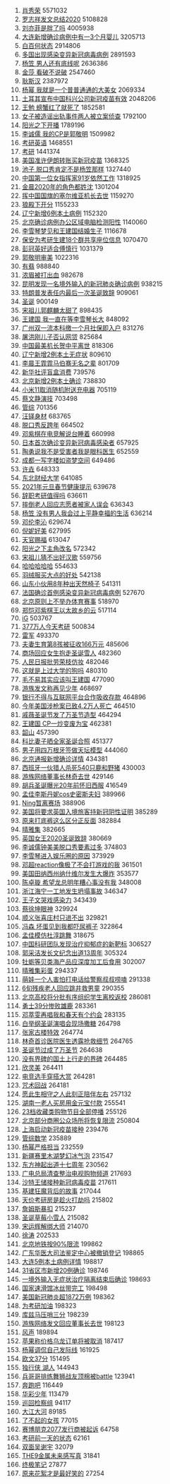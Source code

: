 1. [肖秀荣](https://s.weibo.com/weibo?q=%E8%82%96%E7%A7%80%E8%8D%A3&Refer=top) 5571032
1. [罗志祥发文总结2020](https://s.weibo.com/weibo?q=%23%E7%BD%97%E5%BF%97%E7%A5%A5%E5%8F%91%E6%96%87%E6%80%BB%E7%BB%932020%23&Refer=top) 5108828
1. [刘亦菲是胖了吗](https://s.weibo.com/weibo?q=%23%E5%88%98%E4%BA%A6%E8%8F%B2%E6%98%AF%E8%83%96%E4%BA%86%E5%90%97%23&Refer=top) 4005938
1. [大连新增确诊病例中有一3个月婴儿](https://s.weibo.com/weibo?q=%23%E5%A4%A7%E8%BF%9E%E6%96%B0%E5%A2%9E%E7%A1%AE%E8%AF%8A%E7%97%85%E4%BE%8B%E4%B8%AD%E6%9C%89%E4%B8%803%E4%B8%AA%E6%9C%88%E5%A9%B4%E5%84%BF%23&Refer=top) 3205713
1. [白百何状态](https://s.weibo.com/weibo?q=%23%E7%99%BD%E7%99%BE%E4%BD%95%E7%8A%B6%E6%80%81%23&Refer=top) 2914806
1. [多国出现感染变异新冠病毒病例](https://s.weibo.com/weibo?q=%23%E5%A4%9A%E5%9B%BD%E5%87%BA%E7%8E%B0%E6%84%9F%E6%9F%93%E5%8F%98%E5%BC%82%E6%96%B0%E5%86%A0%E7%97%85%E6%AF%92%E7%97%85%E4%BE%8B%23&Refer=top) 2891593
1. [杨笠 男人还有底线呢](https://s.weibo.com/weibo?q=%E6%9D%A8%E7%AC%A0%20%E7%94%B7%E4%BA%BA%E8%BF%98%E6%9C%89%E5%BA%95%E7%BA%BF%E5%91%A2&Refer=top) 2636386
1. [金莎 看破不说破](https://s.weibo.com/weibo?q=%E9%87%91%E8%8E%8E%20%E7%9C%8B%E7%A0%B4%E4%B8%8D%E8%AF%B4%E7%A0%B4&Refer=top) 2547460
1. [耿斯汉](https://s.weibo.com/weibo?q=%E8%80%BF%E6%96%AF%E6%B1%89&Refer=top) 2387972
1. [杨幂 我就是一个普普通通的大美女](https://s.weibo.com/weibo?q=%E6%9D%A8%E5%B9%82%20%E6%88%91%E5%B0%B1%E6%98%AF%E4%B8%80%E4%B8%AA%E6%99%AE%E6%99%AE%E9%80%9A%E9%80%9A%E7%9A%84%E5%A4%A7%E7%BE%8E%E5%A5%B3&Refer=top) 2069334
1. [土耳其宣布中国科兴公司新冠疫苗有效](https://s.weibo.com/weibo?q=%23%E5%9C%9F%E8%80%B3%E5%85%B6%E5%AE%A3%E5%B8%83%E4%B8%AD%E5%9B%BD%E7%A7%91%E5%85%B4%E5%85%AC%E5%8F%B8%E6%96%B0%E5%86%A0%E7%96%AB%E8%8B%97%E6%9C%89%E6%95%88%23&Refer=top) 2048206
1. [王勉 螃蟹红了就死了](https://s.weibo.com/weibo?q=%E7%8E%8B%E5%8B%89%20%E8%9E%83%E8%9F%B9%E7%BA%A2%E4%BA%86%E5%B0%B1%E6%AD%BB%E4%BA%86&Refer=top) 1852581
1. [女子被造谣出轨事件两人被立案侦查](https://s.weibo.com/weibo?q=%23%E5%A5%B3%E5%AD%90%E8%A2%AB%E9%80%A0%E8%B0%A3%E5%87%BA%E8%BD%A8%E4%BA%8B%E4%BB%B6%E4%B8%A4%E4%BA%BA%E8%A2%AB%E7%AB%8B%E6%A1%88%E4%BE%A6%E6%9F%A5%23&Refer=top) 1792100
1. [阳光之下开播](https://s.weibo.com/weibo?q=%E9%98%B3%E5%85%89%E4%B9%8B%E4%B8%8B%E5%BC%80%E6%92%AD&Refer=top) 1789196
1. [李诚儒 我的CP是郭敬明](https://s.weibo.com/weibo?q=%E6%9D%8E%E8%AF%9A%E5%84%92%20%E6%88%91%E7%9A%84CP%E6%98%AF%E9%83%AD%E6%95%AC%E6%98%8E&Refer=top) 1509982
1. [考研英语](https://s.weibo.com/weibo?q=%E8%80%83%E7%A0%94%E8%8B%B1%E8%AF%AD&Refer=top) 1468551
1. [考研](https://s.weibo.com/weibo?q=%E8%80%83%E7%A0%94&Refer=top) 1441374
1. [美国准许伊朗转账买新冠疫苗](https://s.weibo.com/weibo?q=%23%E7%BE%8E%E5%9B%BD%E5%87%86%E8%AE%B8%E4%BC%8A%E6%9C%97%E8%BD%AC%E8%B4%A6%E4%B9%B0%E6%96%B0%E5%86%A0%E7%96%AB%E8%8B%97%23&Refer=top) 1368325
1. [池子 脱口秀肯定不是杨笠那样](https://s.weibo.com/weibo?q=%E6%B1%A0%E5%AD%90%20%E8%84%B1%E5%8F%A3%E7%A7%80%E8%82%AF%E5%AE%9A%E4%B8%8D%E6%98%AF%E6%9D%A8%E7%AC%A0%E9%82%A3%E6%A0%B7&Refer=top) 1327440
1. [中国第一位女指挥家91岁依然工作](https://s.weibo.com/weibo?q=%23%E4%B8%AD%E5%9B%BD%E7%AC%AC%E4%B8%80%E4%BD%8D%E5%A5%B3%E6%8C%87%E6%8C%A5%E5%AE%B691%E5%B2%81%E4%BE%9D%E7%84%B6%E5%B7%A5%E4%BD%9C%23&Refer=top) 1318925
1. [金晨2020年的角色都姓沈](https://s.weibo.com/weibo?q=%23%E9%87%91%E6%99%A82020%E5%B9%B4%E7%9A%84%E8%A7%92%E8%89%B2%E9%83%BD%E5%A7%93%E6%B2%88%23&Refer=top) 1301204
1. [挥中国国旗的塞尔维亚机长去世](https://s.weibo.com/weibo?q=%E6%8C%A5%E4%B8%AD%E5%9B%BD%E5%9B%BD%E6%97%97%E7%9A%84%E5%A1%9E%E5%B0%94%E7%BB%B4%E4%BA%9A%E6%9C%BA%E9%95%BF%E5%8E%BB%E4%B8%96&Refer=top) 1159270
1. [狼殿下开分](https://s.weibo.com/weibo?q=%23%E7%8B%BC%E6%AE%BF%E4%B8%8B%E5%BC%80%E5%88%86%23&Refer=top) 1155233
1. [辽宁新增6例本土病例](https://s.weibo.com/weibo?q=%E8%BE%BD%E5%AE%81%E6%96%B0%E5%A2%9E6%E4%BE%8B%E6%9C%AC%E5%9C%9F%E7%97%85%E4%BE%8B&Refer=top) 1152320
1. [北京确诊病例办公区域电脑检测阳性](https://s.weibo.com/weibo?q=%23%E5%8C%97%E4%BA%AC%E7%A1%AE%E8%AF%8A%E7%97%85%E4%BE%8B%E5%8A%9E%E5%85%AC%E5%8C%BA%E5%9F%9F%E7%94%B5%E8%84%91%E6%A3%80%E6%B5%8B%E9%98%B3%E6%80%A7%23&Refer=top) 1140060
1. [李雪琴梦见和王建国结婚生子](https://s.weibo.com/weibo?q=%23%E6%9D%8E%E9%9B%AA%E7%90%B4%E6%A2%A6%E8%A7%81%E5%92%8C%E7%8E%8B%E5%BB%BA%E5%9B%BD%E7%BB%93%E5%A9%9A%E7%94%9F%E5%AD%90%23&Refer=top) 1116678
1. [保安为考研生建18个群共享座位信息](https://s.weibo.com/weibo?q=%23%E4%BF%9D%E5%AE%89%E4%B8%BA%E8%80%83%E7%A0%94%E7%94%9F%E5%BB%BA18%E4%B8%AA%E7%BE%A4%E5%85%B1%E4%BA%AB%E5%BA%A7%E4%BD%8D%E4%BF%A1%E6%81%AF%23&Refer=top) 1070470
1. [彭冠英好适合傅慎行](https://s.weibo.com/weibo?q=%E5%BD%AD%E5%86%A0%E8%8B%B1%E5%A5%BD%E9%80%82%E5%90%88%E5%82%85%E6%85%8E%E8%A1%8C&Refer=top) 1031379
1. [郭敬明审美](https://s.weibo.com/weibo?q=%23%E9%83%AD%E6%95%AC%E6%98%8E%E5%AE%A1%E7%BE%8E%23&Refer=top) 1022316
1. [有翡](https://s.weibo.com/weibo?q=%E6%9C%89%E7%BF%A1&Refer=top) 988840
1. [浓眉被打出血](https://s.weibo.com/weibo?q=%E6%B5%93%E7%9C%89%E8%A2%AB%E6%89%93%E5%87%BA%E8%A1%80&Refer=top) 982678
1. [昆明发现一名境外输入的新冠肺炎确诊病例](https://s.weibo.com/weibo?q=%23%E6%98%86%E6%98%8E%E5%8F%91%E7%8E%B0%E4%B8%80%E5%90%8D%E5%A2%83%E5%A4%96%E8%BE%93%E5%85%A5%E7%9A%84%E6%96%B0%E5%86%A0%E8%82%BA%E7%82%8E%E7%A1%AE%E8%AF%8A%E7%97%85%E4%BE%8B%23&Refer=top) 938215
1. [特朗普发表任内最后一次圣诞致辞](https://s.weibo.com/weibo?q=%23%E7%89%B9%E6%9C%97%E6%99%AE%E5%8F%91%E8%A1%A8%E4%BB%BB%E5%86%85%E6%9C%80%E5%90%8E%E4%B8%80%E6%AC%A1%E5%9C%A3%E8%AF%9E%E8%87%B4%E8%BE%9E%23&Refer=top) 909061
1. [圣诞](https://s.weibo.com/weibo?q=%E5%9C%A3%E8%AF%9E&Refer=top) 900149
1. [宋祖儿郭麒麟太甜了](https://s.weibo.com/weibo?q=%E5%AE%8B%E7%A5%96%E5%84%BF%E9%83%AD%E9%BA%92%E9%BA%9F%E5%A4%AA%E7%94%9C%E4%BA%86&Refer=top) 898435
1. [王建国 我一直在等李雪琴长大](https://s.weibo.com/weibo?q=%E7%8E%8B%E5%BB%BA%E5%9B%BD%20%E6%88%91%E4%B8%80%E7%9B%B4%E5%9C%A8%E7%AD%89%E6%9D%8E%E9%9B%AA%E7%90%B4%E9%95%BF%E5%A4%A7&Refer=top) 848092
1. [广州双一流本科缴一个月社保即入户](https://s.weibo.com/weibo?q=%E5%B9%BF%E5%B7%9E%E5%8F%8C%E4%B8%80%E6%B5%81%E6%9C%AC%E7%A7%91%E7%BC%B4%E4%B8%80%E4%B8%AA%E6%9C%88%E7%A4%BE%E4%BF%9D%E5%8D%B3%E5%85%A5%E6%88%B7&Refer=top) 831276
1. [屠洪刚儿子否认网贷](https://s.weibo.com/weibo?q=%E5%B1%A0%E6%B4%AA%E5%88%9A%E5%84%BF%E5%AD%90%E5%90%A6%E8%AE%A4%E7%BD%91%E8%B4%B7&Refer=top) 825684
1. [中国最美机长贺中平离世](https://s.weibo.com/weibo?q=%23%E4%B8%AD%E5%9B%BD%E6%9C%80%E7%BE%8E%E6%9C%BA%E9%95%BF%E8%B4%BA%E4%B8%AD%E5%B9%B3%E7%A6%BB%E4%B8%96%23&Refer=top) 818306
1. [辽宁新增2例本土无症状](https://s.weibo.com/weibo?q=%E8%BE%BD%E5%AE%81%E6%96%B0%E5%A2%9E2%E4%BE%8B%E6%9C%AC%E5%9C%9F%E6%97%A0%E7%97%87%E7%8A%B6&Refer=top) 809610
1. [李晨王霏霏马伯骞无名之辈](https://s.weibo.com/weibo?q=%E6%9D%8E%E6%99%A8%E7%8E%8B%E9%9C%8F%E9%9C%8F%E9%A9%AC%E4%BC%AF%E9%AA%9E%E6%97%A0%E5%90%8D%E4%B9%8B%E8%BE%88&Refer=top) 801709
1. [新华社评盲盒消费](https://s.weibo.com/weibo?q=%23%E6%96%B0%E5%8D%8E%E7%A4%BE%E8%AF%84%E7%9B%B2%E7%9B%92%E6%B6%88%E8%B4%B9%23&Refer=top) 739576
1. [北京新增2例本土确诊](https://s.weibo.com/weibo?q=%23%E5%8C%97%E4%BA%AC%E6%96%B0%E5%A2%9E2%E4%BE%8B%E6%9C%AC%E5%9C%9F%E7%A1%AE%E8%AF%8A%23&Refer=top) 738830
1. [小米11取消随机附送充电器](https://s.weibo.com/weibo?q=%E5%B0%8F%E7%B1%B311%E5%8F%96%E6%B6%88%E9%9A%8F%E6%9C%BA%E9%99%84%E9%80%81%E5%85%85%E7%94%B5%E5%99%A8&Refer=top) 705119
1. [蔡文静演技](https://s.weibo.com/weibo?q=%23%E8%94%A1%E6%96%87%E9%9D%99%E6%BC%94%E6%8A%80%23&Refer=top) 703498
1. [管综](https://s.weibo.com/weibo?q=%E7%AE%A1%E7%BB%BC&Refer=top) 701356
1. [汪铎身材](https://s.weibo.com/weibo?q=%E6%B1%AA%E9%93%8E%E8%BA%AB%E6%9D%90&Refer=top) 683765
1. [脱口秀反跨年](https://s.weibo.com/weibo?q=%E8%84%B1%E5%8F%A3%E7%A7%80%E5%8F%8D%E8%B7%A8%E5%B9%B4&Refer=top) 664502
1. [邓紫棋在电竞解说台睡着](https://s.weibo.com/weibo?q=%23%E9%82%93%E7%B4%AB%E6%A3%8B%E5%9C%A8%E7%94%B5%E7%AB%9E%E8%A7%A3%E8%AF%B4%E5%8F%B0%E7%9D%A1%E7%9D%80%23&Refer=top) 660998
1. [日本首次确诊变异新冠病毒感染者](https://s.weibo.com/weibo?q=%23%E6%97%A5%E6%9C%AC%E9%A6%96%E6%AC%A1%E7%A1%AE%E8%AF%8A%E5%8F%98%E5%BC%82%E6%96%B0%E5%86%A0%E7%97%85%E6%AF%92%E6%84%9F%E6%9F%93%E8%80%85%23&Refer=top) 657925
1. [陶勇说我不是受害者我是眼科医生](https://s.weibo.com/weibo?q=%23%E9%99%B6%E5%8B%87%E8%AF%B4%E6%88%91%E4%B8%8D%E6%98%AF%E5%8F%97%E5%AE%B3%E8%80%85%E6%88%91%E6%98%AF%E7%9C%BC%E7%A7%91%E5%8C%BB%E7%94%9F%23&Refer=top) 652559
1. [成都一写字楼如盗梦空间](https://s.weibo.com/weibo?q=%23%E6%88%90%E9%83%BD%E4%B8%80%E5%86%99%E5%AD%97%E6%A5%BC%E5%A6%82%E7%9B%97%E6%A2%A6%E7%A9%BA%E9%97%B4%23&Refer=top) 649486
1. [许垚](https://s.weibo.com/weibo?q=%E8%AE%B8%E5%9E%9A&Refer=top) 648333
1. [东北财经大学](https://s.weibo.com/weibo?q=%E4%B8%9C%E5%8C%97%E8%B4%A2%E7%BB%8F%E5%A4%A7%E5%AD%A6&Refer=top) 641085
1. [2021年元旦春节健康提示](https://s.weibo.com/weibo?q=%232021%E5%B9%B4%E5%85%83%E6%97%A6%E6%98%A5%E8%8A%82%E5%81%A5%E5%BA%B7%E6%8F%90%E7%A4%BA%23&Refer=top) 639678
1. [辞职考研值得吗](https://s.weibo.com/weibo?q=%23%E8%BE%9E%E8%81%8C%E8%80%83%E7%A0%94%E5%80%BC%E5%BE%97%E5%90%97%23&Refer=top) 636611
1. [摔倒老人回应志愿者被家人误会](https://s.weibo.com/weibo?q=%23%E6%91%94%E5%80%92%E8%80%81%E4%BA%BA%E5%9B%9E%E5%BA%94%E5%BF%97%E6%84%BF%E8%80%85%E8%A2%AB%E5%AE%B6%E4%BA%BA%E8%AF%AF%E4%BC%9A%23&Refer=top) 636343
1. [杨笠 没有男人我会过上平静幸福的生活](https://s.weibo.com/weibo?q=%E6%9D%A8%E7%AC%A0%20%E6%B2%A1%E6%9C%89%E7%94%B7%E4%BA%BA%E6%88%91%E4%BC%9A%E8%BF%87%E4%B8%8A%E5%B9%B3%E9%9D%99%E5%B9%B8%E7%A6%8F%E7%9A%84%E7%94%9F%E6%B4%BB&Refer=top) 636214
1. [邓伦李沁](https://s.weibo.com/weibo?q=%23%E9%82%93%E4%BC%A6%E6%9D%8E%E6%B2%81%23&Refer=top) 629674
1. [倪妮好美](https://s.weibo.com/weibo?q=%23%E5%80%AA%E5%A6%AE%E5%A5%BD%E7%BE%8E%23&Refer=top) 627995
1. [天官赐福](https://s.weibo.com/weibo?q=%E5%A4%A9%E5%AE%98%E8%B5%90%E7%A6%8F&Refer=top) 613047
1. [阳光之下主角改名](https://s.weibo.com/weibo?q=%E9%98%B3%E5%85%89%E4%B9%8B%E4%B8%8B%E4%B8%BB%E8%A7%92%E6%94%B9%E5%90%8D&Refer=top) 572342
1. [宋祖儿猜不出好汉歌](https://s.weibo.com/weibo?q=%23%E5%AE%8B%E7%A5%96%E5%84%BF%E7%8C%9C%E4%B8%8D%E5%87%BA%E5%A5%BD%E6%B1%89%E6%AD%8C%23&Refer=top) 559756
1. [哈哈哈哈哈](https://s.weibo.com/weibo?q=%E5%93%88%E5%93%88%E5%93%88%E5%93%88%E5%93%88&Refer=top) 554633
1. [羽绒服买大点的好处](https://s.weibo.com/weibo?q=%23%E7%BE%BD%E7%BB%92%E6%9C%8D%E4%B9%B0%E5%A4%A7%E7%82%B9%E7%9A%84%E5%A5%BD%E5%A4%84%23&Refer=top) 542138
1. [山东小伙用8年种出天然椅子](https://s.weibo.com/weibo?q=%E5%B1%B1%E4%B8%9C%E5%B0%8F%E4%BC%99%E7%94%A88%E5%B9%B4%E7%A7%8D%E5%87%BA%E5%A4%A9%E7%84%B6%E6%A4%85%E5%AD%90&Refer=top) 541311
1. [法国确诊首例感染变异新冠病毒病例](https://s.weibo.com/weibo?q=%23%E6%B3%95%E5%9B%BD%E7%A1%AE%E8%AF%8A%E9%A6%96%E4%BE%8B%E6%84%9F%E6%9F%93%E5%8F%98%E5%BC%82%E6%96%B0%E5%86%A0%E7%97%85%E6%AF%92%E7%97%85%E4%BE%8B%23&Refer=top) 527670
1. [北京原则上不举办体育赛事](https://s.weibo.com/weibo?q=%E5%8C%97%E4%BA%AC%E5%8E%9F%E5%88%99%E4%B8%8A%E4%B8%8D%E4%B8%BE%E5%8A%9E%E4%BD%93%E8%82%B2%E8%B5%9B%E4%BA%8B&Refer=top) 518970
1. [郑恺邓紫棋王以太故乡的云](https://s.weibo.com/weibo?q=%E9%83%91%E6%81%BA%E9%82%93%E7%B4%AB%E6%A3%8B%E7%8E%8B%E4%BB%A5%E5%A4%AA%E6%95%85%E4%B9%A1%E7%9A%84%E4%BA%91&Refer=top) 517114
1. [iG](https://s.weibo.com/weibo?q=iG&Refer=top) 503767
1. [377万人今天考研](https://s.weibo.com/weibo?q=%23377%E4%B8%87%E4%BA%BA%E4%BB%8A%E5%A4%A9%E8%80%83%E7%A0%94%23&Refer=top) 500834
1. [雷军](https://s.weibo.com/weibo?q=%E9%9B%B7%E5%86%9B&Refer=top) 493370
1. [夫妻生育第8孩被征收166万元](https://s.weibo.com/weibo?q=%23%E5%A4%AB%E5%A6%BB%E7%94%9F%E8%82%B2%E7%AC%AC8%E5%AD%A9%E8%A2%AB%E5%BE%81%E6%94%B6166%E4%B8%87%E5%85%83%23&Refer=top) 485606
1. [商场回应女生抱走圣诞雪人](https://s.weibo.com/weibo?q=%23%E5%95%86%E5%9C%BA%E5%9B%9E%E5%BA%94%E5%A5%B3%E7%94%9F%E6%8A%B1%E8%B5%B0%E5%9C%A3%E8%AF%9E%E9%9B%AA%E4%BA%BA%23&Refer=top) 482360
1. [人民日报批劳荣枝仿妆](https://s.weibo.com/weibo?q=%23%E4%BA%BA%E6%B0%91%E6%97%A5%E6%8A%A5%E6%89%B9%E5%8A%B3%E8%8D%A3%E6%9E%9D%E4%BB%BF%E5%A6%86%23&Refer=top) 482046
1. [这就是上过大学的狗吗](https://s.weibo.com/weibo?q=%23%E8%BF%99%E5%B0%B1%E6%98%AF%E4%B8%8A%E8%BF%87%E5%A4%A7%E5%AD%A6%E7%9A%84%E7%8B%97%E5%90%97%23&Refer=top) 480310
1. [毛不易其实应该叫王建国](https://s.weibo.com/weibo?q=%23%E6%AF%9B%E4%B8%8D%E6%98%93%E5%85%B6%E5%AE%9E%E5%BA%94%E8%AF%A5%E5%8F%AB%E7%8E%8B%E5%BB%BA%E5%9B%BD%23&Refer=top) 477090
1. [游族发文称再见少年](https://s.weibo.com/weibo?q=%23%E6%B8%B8%E6%97%8F%E5%8F%91%E6%96%87%E7%A7%B0%E5%86%8D%E8%A7%81%E5%B0%91%E5%B9%B4%23&Refer=top) 468697
1. [银行不得与互联网平台合作吸收存款](https://s.weibo.com/weibo?q=%E9%93%B6%E8%A1%8C%E4%B8%8D%E5%BE%97%E4%B8%8E%E4%BA%92%E8%81%94%E7%BD%91%E5%B9%B3%E5%8F%B0%E5%90%88%E4%BD%9C%E5%90%B8%E6%94%B6%E5%AD%98%E6%AC%BE&Refer=top) 464896
1. [今年美国涉枪案已致4.2万人死亡](https://s.weibo.com/weibo?q=%23%E4%BB%8A%E5%B9%B4%E7%BE%8E%E5%9B%BD%E6%B6%89%E6%9E%AA%E6%A1%88%E5%B7%B2%E8%87%B44.2%E4%B8%87%E4%BA%BA%E6%AD%BB%E4%BA%A1%23&Refer=top) 464510
1. [戚薇圣诞节发了万圣节造型](https://s.weibo.com/weibo?q=%23%E6%88%9A%E8%96%87%E5%9C%A3%E8%AF%9E%E8%8A%82%E5%8F%91%E4%BA%86%E4%B8%87%E5%9C%A3%E8%8A%82%E9%80%A0%E5%9E%8B%23&Refer=top) 464294
1. [王建国 CP一炒变废为宝](https://s.weibo.com/weibo?q=%E7%8E%8B%E5%BB%BA%E5%9B%BD%20CP%E4%B8%80%E7%82%92%E5%8F%98%E5%BA%9F%E4%B8%BA%E5%AE%9D&Refer=top) 462381
1. [韶山](https://s.weibo.com/weibo?q=%E9%9F%B6%E5%B1%B1&Refer=top) 457390
1. [科比妻子晒全家圣诞合照](https://s.weibo.com/weibo?q=%23%E7%A7%91%E6%AF%94%E5%A6%BB%E5%AD%90%E6%99%92%E5%85%A8%E5%AE%B6%E5%9C%A3%E8%AF%9E%E5%90%88%E7%85%A7%23&Refer=top) 451377
1. [男子用四万根牙签做天坛模型](https://s.weibo.com/weibo?q=%23%E7%94%B7%E5%AD%90%E7%94%A8%E5%9B%9B%E4%B8%87%E6%A0%B9%E7%89%99%E7%AD%BE%E5%81%9A%E5%A4%A9%E5%9D%9B%E6%A8%A1%E5%9E%8B%23&Refer=top) 444060
1. [北京通报新增确诊详情](https://s.weibo.com/weibo?q=%23%E5%8C%97%E4%BA%AC%E9%80%9A%E6%8A%A5%E6%96%B0%E5%A2%9E%E7%A1%AE%E8%AF%8A%E8%AF%A6%E6%83%85%23&Refer=top) 434381
1. [西班牙一伙猎人杀死540只鹿和野猪](https://s.weibo.com/weibo?q=%E8%A5%BF%E7%8F%AD%E7%89%99%E4%B8%80%E4%BC%99%E7%8C%8E%E4%BA%BA%E6%9D%80%E6%AD%BB540%E5%8F%AA%E9%B9%BF%E5%92%8C%E9%87%8E%E7%8C%AA&Refer=top) 430003
1. [游族网络董事长林奇去世](https://s.weibo.com/weibo?q=%23%E6%B8%B8%E6%97%8F%E7%BD%91%E7%BB%9C%E8%91%A3%E4%BA%8B%E9%95%BF%E6%9E%97%E5%A5%87%E5%8E%BB%E4%B8%96%23&Refer=top) 429146
1. [胡兵圣诞曝光20年前怀旧西服](https://s.weibo.com/weibo?q=%23%E8%83%A1%E5%85%B5%E5%9C%A3%E8%AF%9E%E6%9B%9D%E5%85%8920%E5%B9%B4%E5%89%8D%E6%80%80%E6%97%A7%E8%A5%BF%E6%9C%8D%23&Refer=top) 416549
1. [孟佳李斯丹妮cos史密斯夫妇](https://s.weibo.com/weibo?q=%23%E5%AD%9F%E4%BD%B3%E6%9D%8E%E6%96%AF%E4%B8%B9%E5%A6%AEcos%E5%8F%B2%E5%AF%86%E6%96%AF%E5%A4%AB%E5%A6%87%23&Refer=top) 389966
1. [Ning暂离赛场](https://s.weibo.com/weibo?q=%23Ning%E6%9A%82%E7%A6%BB%E8%B5%9B%E5%9C%BA%23&Refer=top) 388906
1. [美国将要求英国入境旅客持新冠阴性证明](https://s.weibo.com/weibo?q=%E7%BE%8E%E5%9B%BD%E5%B0%86%E8%A6%81%E6%B1%82%E8%8B%B1%E5%9B%BD%E5%85%A5%E5%A2%83%E6%97%85%E5%AE%A2%E6%8C%81%E6%96%B0%E5%86%A0%E9%98%B4%E6%80%A7%E8%AF%81%E6%98%8E&Refer=top) 385289
1. [原来打底裤这么区分正反面](https://s.weibo.com/weibo?q=%23%E5%8E%9F%E6%9D%A5%E6%89%93%E5%BA%95%E8%A3%A4%E8%BF%99%E4%B9%88%E5%8C%BA%E5%88%86%E6%AD%A3%E5%8F%8D%E9%9D%A2%23&Refer=top) 382884
1. [晴雅集](https://s.weibo.com/weibo?q=%E6%99%B4%E9%9B%85%E9%9B%86&Refer=top) 382665
1. [英国女王2020圣诞致辞](https://s.weibo.com/weibo?q=%E8%8B%B1%E5%9B%BD%E5%A5%B3%E7%8E%8B2020%E5%9C%A3%E8%AF%9E%E8%87%B4%E8%BE%9E&Refer=top) 380669
1. [李诚儒钟美美脱口秀要素过多](https://s.weibo.com/weibo?q=%E6%9D%8E%E8%AF%9A%E5%84%92%E9%92%9F%E7%BE%8E%E7%BE%8E%E8%84%B1%E5%8F%A3%E7%A7%80%E8%A6%81%E7%B4%A0%E8%BF%87%E5%A4%9A&Refer=top) 374803
1. [李雪琴进入娱乐圈的原因](https://s.weibo.com/weibo?q=%23%E6%9D%8E%E9%9B%AA%E7%90%B4%E8%BF%9B%E5%85%A5%E5%A8%B1%E4%B9%90%E5%9C%88%E7%9A%84%E5%8E%9F%E5%9B%A0%23&Refer=top) 373929
1. [邓超reaction像极了不会打游戏的我](https://s.weibo.com/weibo?q=%23%E9%82%93%E8%B6%85reaction%E5%83%8F%E6%9E%81%E4%BA%86%E4%B8%8D%E4%BC%9A%E6%89%93%E6%B8%B8%E6%88%8F%E7%9A%84%E6%88%91%23&Refer=top) 361501
1. [美国田纳西州纳什维尔发生大爆炸](https://s.weibo.com/weibo?q=%E7%BE%8E%E5%9B%BD%E7%94%B0%E7%BA%B3%E8%A5%BF%E5%B7%9E%E7%BA%B3%E4%BB%80%E7%BB%B4%E5%B0%94%E5%8F%91%E7%94%9F%E5%A4%A7%E7%88%86%E7%82%B8&Refer=top) 353577
1. [陈卓璇 希望龙总明年糟心事没有我](https://s.weibo.com/weibo?q=%E9%99%88%E5%8D%93%E7%92%87%20%E5%B8%8C%E6%9C%9B%E9%BE%99%E6%80%BB%E6%98%8E%E5%B9%B4%E7%B3%9F%E5%BF%83%E4%BA%8B%E6%B2%A1%E6%9C%89%E6%88%91&Refer=top) 348008
1. [浙江海宁一工地发生坍塌事故](https://s.weibo.com/weibo?q=%E6%B5%99%E6%B1%9F%E6%B5%B7%E5%AE%81%E4%B8%80%E5%B7%A5%E5%9C%B0%E5%8F%91%E7%94%9F%E5%9D%8D%E5%A1%8C%E4%BA%8B%E6%95%85&Refer=top) 346347
1. [王子文哭戏感染力](https://s.weibo.com/weibo?q=%23%E7%8E%8B%E5%AD%90%E6%96%87%E5%93%AD%E6%88%8F%E6%84%9F%E6%9F%93%E5%8A%9B%23&Refer=top) 343439
1. [蔡徐坤眼神](https://s.weibo.com/weibo?q=%23%E8%94%A1%E5%BE%90%E5%9D%A4%E7%9C%BC%E7%A5%9E%23&Refer=top) 329924
1. [顺义张喜庄村只进不出](https://s.weibo.com/weibo?q=%23%E9%A1%BA%E4%B9%89%E5%BC%A0%E5%96%9C%E5%BA%84%E6%9D%91%E5%8F%AA%E8%BF%9B%E4%B8%8D%E5%87%BA%23&Refer=top) 329821
1. [冯森 坏蛋见到我都吓尿裤子](https://s.weibo.com/weibo?q=%E5%86%AF%E6%A3%AE%20%E5%9D%8F%E8%9B%8B%E8%A7%81%E5%88%B0%E6%88%91%E9%83%BD%E5%90%93%E5%B0%BF%E8%A3%A4%E5%AD%90&Refer=top) 322864
1. [孟佳模仿杜淳跳舞](https://s.weibo.com/weibo?q=%23%E5%AD%9F%E4%BD%B3%E6%A8%A1%E4%BB%BF%E6%9D%9C%E6%B7%B3%E8%B7%B3%E8%88%9E%23&Refer=top) 318675
1. [中国科研团队发现治疗抑郁症的新靶标](https://s.weibo.com/weibo?q=%23%E4%B8%AD%E5%9B%BD%E7%A7%91%E7%A0%94%E5%9B%A2%E9%98%9F%E5%8F%91%E7%8E%B0%E6%B2%BB%E7%96%97%E6%8A%91%E9%83%81%E7%97%87%E7%9A%84%E6%96%B0%E9%9D%B6%E6%A0%87%23&Refer=top) 306527
1. [郭采洁发长文纪念出道13周年](https://s.weibo.com/weibo?q=%23%E9%83%AD%E9%87%87%E6%B4%81%E5%8F%91%E9%95%BF%E6%96%87%E7%BA%AA%E5%BF%B5%E5%87%BA%E9%81%9313%E5%91%A8%E5%B9%B4%23&Refer=top) 305324
1. [牡蛎等贝类海产品应深度加工后食用](https://s.weibo.com/weibo?q=%23%E7%89%A1%E8%9B%8E%E7%AD%89%E8%B4%9D%E7%B1%BB%E6%B5%B7%E4%BA%A7%E5%93%81%E5%BA%94%E6%B7%B1%E5%BA%A6%E5%8A%A0%E5%B7%A5%E5%90%8E%E9%A3%9F%E7%94%A8%23&Refer=top) 302007
1. [晴雅集彩蛋](https://s.weibo.com/weibo?q=%E6%99%B4%E9%9B%85%E9%9B%86%E5%BD%A9%E8%9B%8B&Refer=top) 294337
1. [萌娃一个人害怕打电话给警察叔叔唠嗑](https://s.weibo.com/weibo?q=%23%E8%90%8C%E5%A8%83%E4%B8%80%E4%B8%AA%E4%BA%BA%E5%AE%B3%E6%80%95%E6%89%93%E7%94%B5%E8%AF%9D%E7%BB%99%E8%AD%A6%E5%AF%9F%E5%8F%94%E5%8F%94%E5%94%A0%E5%97%91%23&Refer=top) 291338
1. [6旬残疾老人回应跳井救男童](https://s.weibo.com/weibo?q=6%E6%97%AC%E6%AE%8B%E7%96%BE%E8%80%81%E4%BA%BA%E5%9B%9E%E5%BA%94%E8%B7%B3%E4%BA%95%E6%95%91%E7%94%B7%E7%AB%A5&Refer=top) 290355
1. [北京高校将分批有序组织学生离校返校](https://s.weibo.com/weibo?q=%23%E5%8C%97%E4%BA%AC%E9%AB%98%E6%A0%A1%E5%B0%86%E5%88%86%E6%89%B9%E6%9C%89%E5%BA%8F%E7%BB%84%E7%BB%87%E5%AD%A6%E7%94%9F%E7%A6%BB%E6%A0%A1%E8%BF%94%E6%A0%A1%23&Refer=top) 286081
1. [勇士39分惨败雄鹿](https://s.weibo.com/weibo?q=%23%E5%8B%87%E5%A3%AB39%E5%88%86%E6%83%A8%E8%B4%A5%E9%9B%84%E9%B9%BF%23&Refer=top) 283361
1. [邓萃雯再唱我和春天有个约会](https://s.weibo.com/weibo?q=%E9%82%93%E8%90%83%E9%9B%AF%E5%86%8D%E5%94%B1%E6%88%91%E5%92%8C%E6%98%A5%E5%A4%A9%E6%9C%89%E4%B8%AA%E7%BA%A6%E4%BC%9A&Refer=top) 283135
1. [白举纲圣诞演唱会现场撒糖](https://s.weibo.com/weibo?q=%23%E7%99%BD%E4%B8%BE%E7%BA%B2%E5%9C%A3%E8%AF%9E%E6%BC%94%E5%94%B1%E4%BC%9A%E7%8E%B0%E5%9C%BA%E6%92%92%E7%B3%96%23&Refer=top) 264798
1. [张家古楼特效](https://s.weibo.com/weibo?q=%E5%BC%A0%E5%AE%B6%E5%8F%A4%E6%A5%BC%E7%89%B9%E6%95%88&Refer=top) 264774
1. [林奇首诊医院医生透露抢救细节](https://s.weibo.com/weibo?q=%E6%9E%97%E5%A5%87%E9%A6%96%E8%AF%8A%E5%8C%BB%E9%99%A2%E5%8C%BB%E7%94%9F%E9%80%8F%E9%9C%B2%E6%8A%A2%E6%95%91%E7%BB%86%E8%8A%82&Refer=top) 264765
1. [圣诞节过成了万圣节](https://s.weibo.com/weibo?q=%23%E5%9C%A3%E8%AF%9E%E8%8A%82%E8%BF%87%E6%88%90%E4%BA%86%E4%B8%87%E5%9C%A3%E8%8A%82%23&Refer=top) 264638
1. [没有界碑的国土上行走的界碑](https://s.weibo.com/weibo?q=%E6%B2%A1%E6%9C%89%E7%95%8C%E7%A2%91%E7%9A%84%E5%9B%BD%E5%9C%9F%E4%B8%8A%E8%A1%8C%E8%B5%B0%E7%9A%84%E7%95%8C%E7%A2%91&Refer=top) 264485
1. [欣灵美](https://s.weibo.com/weibo?q=%E6%AC%A3%E7%81%B5%E7%BE%8E&Refer=top) 264411
1. [电竞选手穿搭大赏](https://s.weibo.com/weibo?q=%23%E7%94%B5%E7%AB%9E%E9%80%89%E6%89%8B%E7%A9%BF%E6%90%AD%E5%A4%A7%E8%B5%8F%23&Refer=top) 264281
1. [咒术回战](https://s.weibo.com/weibo?q=%E5%92%92%E6%9C%AF%E5%9B%9E%E6%88%98&Refer=top) 264181
1. [愿此生相守之人此刻正陪伴左右](https://s.weibo.com/weibo?q=%E6%84%BF%E6%AD%A4%E7%94%9F%E7%9B%B8%E5%AE%88%E4%B9%8B%E4%BA%BA%E6%AD%A4%E5%88%BB%E6%AD%A3%E9%99%AA%E4%BC%B4%E5%B7%A6%E5%8F%B3&Refer=top) 257132
1. [湖南一老人买房用金元宝付款](https://s.weibo.com/weibo?q=%23%E6%B9%96%E5%8D%97%E4%B8%80%E8%80%81%E4%BA%BA%E4%B9%B0%E6%88%BF%E7%94%A8%E9%87%91%E5%85%83%E5%AE%9D%E4%BB%98%E6%AC%BE%23&Refer=top) 255541
1. [23档收藏类购物节目全部停播](https://s.weibo.com/weibo?q=%2323%E6%A1%A3%E6%94%B6%E8%97%8F%E7%B1%BB%E8%B4%AD%E7%89%A9%E8%8A%82%E7%9B%AE%E5%85%A8%E9%83%A8%E5%81%9C%E6%92%AD%23&Refer=top) 255126
1. [北京部分商圈公众场所将恢复限流](https://s.weibo.com/weibo?q=%E5%8C%97%E4%BA%AC%E9%83%A8%E5%88%86%E5%95%86%E5%9C%88%E5%85%AC%E4%BC%97%E5%9C%BA%E6%89%80%E5%B0%86%E6%81%A2%E5%A4%8D%E9%99%90%E6%B5%81&Refer=top) 250804
1. [上海启动新冠疫苗接种](https://s.weibo.com/weibo?q=%E4%B8%8A%E6%B5%B7%E5%90%AF%E5%8A%A8%E6%96%B0%E5%86%A0%E7%96%AB%E8%8B%97%E6%8E%A5%E7%A7%8D&Refer=top) 239476
1. [管综数学](https://s.weibo.com/weibo?q=%E7%AE%A1%E7%BB%BC%E6%95%B0%E5%AD%A6&Refer=top) 235889
1. [杨幂严格担当](https://s.weibo.com/weibo?q=%E6%9D%A8%E5%B9%82%E4%B8%A5%E6%A0%BC%E6%8B%85%E5%BD%93&Refer=top) 232559
1. [新疆赛里木湖梦幻冰气泡](https://s.weibo.com/weibo?q=%23%E6%96%B0%E7%96%86%E8%B5%9B%E9%87%8C%E6%9C%A8%E6%B9%96%E6%A2%A6%E5%B9%BB%E5%86%B0%E6%B0%94%E6%B3%A1%23&Refer=top) 231547
1. [东方神起出道十七周年](https://s.weibo.com/weibo?q=%23%E4%B8%9C%E6%96%B9%E7%A5%9E%E8%B5%B7%E5%87%BA%E9%81%93%E5%8D%81%E4%B8%83%E5%91%A8%E5%B9%B4%23&Refer=top) 230562
1. [广电总局清查整治电视购物频道](https://s.weibo.com/weibo?q=%23%E5%B9%BF%E7%94%B5%E6%80%BB%E5%B1%80%E6%B8%85%E6%9F%A5%E6%95%B4%E6%B2%BB%E7%94%B5%E8%A7%86%E8%B4%AD%E7%89%A9%E9%A2%91%E9%81%93%23&Refer=top) 217693
1. [沙特王储接种新冠病毒疫苗](https://s.weibo.com/weibo?q=%E6%B2%99%E7%89%B9%E7%8E%8B%E5%82%A8%E6%8E%A5%E7%A7%8D%E6%96%B0%E5%86%A0%E7%97%85%E6%AF%92%E7%96%AB%E8%8B%97&Refer=top) 217611
1. [基建狂魔背后的故事](https://s.weibo.com/weibo?q=%23%E5%9F%BA%E5%BB%BA%E7%8B%82%E9%AD%94%E8%83%8C%E5%90%8E%E7%9A%84%E6%95%85%E4%BA%8B%23&Refer=top) 217044
1. [天价考研房是趁火打劫吗](https://s.weibo.com/weibo?q=%23%E5%A4%A9%E4%BB%B7%E8%80%83%E7%A0%94%E6%88%BF%E6%98%AF%E8%B6%81%E7%81%AB%E6%89%93%E5%8A%AB%E5%90%97%23&Refer=top) 215802
1. [詹姆斯暴扣](https://s.weibo.com/weibo?q=%E8%A9%B9%E5%A7%86%E6%96%AF%E6%9A%B4%E6%89%A3&Refer=top) 215237
1. [圣诞草莓小雪人](https://s.weibo.com/weibo?q=%23%E5%9C%A3%E8%AF%9E%E8%8D%89%E8%8E%93%E5%B0%8F%E9%9B%AA%E4%BA%BA%23&Refer=top) 215082
1. [宋运辉解绑大师](https://s.weibo.com/weibo?q=%23%E5%AE%8B%E8%BF%90%E8%BE%89%E8%A7%A3%E7%BB%91%E5%A4%A7%E5%B8%88%23&Refer=top) 214070
1. [徐涛](https://s.weibo.com/weibo?q=%E5%BE%90%E6%B6%9B&Refer=top) 202533
1. [北京地铁按90%限流](https://s.weibo.com/weibo?q=%23%E5%8C%97%E4%BA%AC%E5%9C%B0%E9%93%81%E6%8C%8990%25%E9%99%90%E6%B5%81%23&Refer=top) 199862
1. [广东华医大司法鉴定中心被撤销登记](https://s.weibo.com/weibo?q=%E5%B9%BF%E4%B8%9C%E5%8D%8E%E5%8C%BB%E5%A4%A7%E5%8F%B8%E6%B3%95%E9%89%B4%E5%AE%9A%E4%B8%AD%E5%BF%83%E8%A2%AB%E6%92%A4%E9%94%80%E7%99%BB%E8%AE%B0&Refer=top) 198865
1. [大连5例本土病例详情](https://s.weibo.com/weibo?q=%23%E5%A4%A7%E8%BF%9E5%E4%BE%8B%E6%9C%AC%E5%9C%9F%E7%97%85%E4%BE%8B%E8%AF%A6%E6%83%85%23&Refer=top) 198817
1. [31省区市新增20例确诊](https://s.weibo.com/weibo?q=%2331%E7%9C%81%E5%8C%BA%E5%B8%82%E6%96%B0%E5%A2%9E20%E4%BE%8B%E7%A1%AE%E8%AF%8A%23&Refer=top) 198746
1. [一境外输入无症状治疗隔离结束后确诊](https://s.weibo.com/weibo?q=%23%E4%B8%80%E5%A2%83%E5%A4%96%E8%BE%93%E5%85%A5%E6%97%A0%E7%97%87%E7%8A%B6%E6%B2%BB%E7%96%97%E9%9A%94%E7%A6%BB%E7%BB%93%E6%9D%9F%E5%90%8E%E7%A1%AE%E8%AF%8A%23&Refer=top) 198693
1. [国家速滑馆冰丝带完工](https://s.weibo.com/weibo?q=%23%E5%9B%BD%E5%AE%B6%E9%80%9F%E6%BB%91%E9%A6%86%E5%86%B0%E4%B8%9D%E5%B8%A6%E5%AE%8C%E5%B7%A5%23&Refer=top) 198498
1. [美国新冠肺炎超1872万例](https://s.weibo.com/weibo?q=%23%E7%BE%8E%E5%9B%BD%E6%96%B0%E5%86%A0%E8%82%BA%E7%82%8E%E8%B6%851872%E4%B8%87%E4%BE%8B%23&Refer=top) 198362
1. [为考研加油](https://s.weibo.com/weibo?q=%23%E4%B8%BA%E8%80%83%E7%A0%94%E5%8A%A0%E6%B2%B9%23&Refer=top) 198323
1. [库兹马压哨三分](https://s.weibo.com/weibo?q=%E5%BA%93%E5%85%B9%E9%A9%AC%E5%8E%8B%E5%93%A8%E4%B8%89%E5%88%86&Refer=top) 198239
1. [游族网络发文回应董事长去世](https://s.weibo.com/weibo?q=%23%E6%B8%B8%E6%97%8F%E7%BD%91%E7%BB%9C%E5%8F%91%E6%96%87%E5%9B%9E%E5%BA%94%E8%91%A3%E4%BA%8B%E9%95%BF%E5%8E%BB%E4%B8%96%23&Refer=top) 198123
1. [风声](https://s.weibo.com/weibo?q=%E9%A3%8E%E5%A3%B0&Refer=top) 189894
1. [苹果称价格乌龙订单将被取消](https://s.weibo.com/weibo?q=%23%E8%8B%B9%E6%9E%9C%E7%A7%B0%E4%BB%B7%E6%A0%BC%E4%B9%8C%E9%BE%99%E8%AE%A2%E5%8D%95%E5%B0%86%E8%A2%AB%E5%8F%96%E6%B6%88%23&Refer=top) 187417
1. [杨幂调侃自己发际线](https://s.weibo.com/weibo?q=%E6%9D%A8%E5%B9%82%E8%B0%83%E4%BE%83%E8%87%AA%E5%B7%B1%E5%8F%91%E9%99%85%E7%BA%BF&Refer=top) 161925
1. [欧文37分](https://s.weibo.com/weibo?q=%E6%AC%A7%E6%96%8737%E5%88%86&Refer=top) 151495
1. [独行侠 湖人](https://s.weibo.com/weibo?q=%E7%8B%AC%E8%A1%8C%E4%BE%A0%20%E6%B9%96%E4%BA%BA&Refer=top) 144943
1. [兵哥哥排练舞狮战友顶棉被battle](https://s.weibo.com/weibo?q=%E5%85%B5%E5%93%A5%E5%93%A5%E6%8E%92%E7%BB%83%E8%88%9E%E7%8B%AE%E6%88%98%E5%8F%8B%E9%A1%B6%E6%A3%89%E8%A2%ABbattle&Refer=top) 123941
1. [奔跑吧](https://s.weibo.com/weibo?q=%E5%A5%94%E8%B7%91%E5%90%A7&Refer=top) 116449
1. [华彩少年](https://s.weibo.com/weibo?q=%E5%8D%8E%E5%BD%A9%E5%B0%91%E5%B9%B4&Refer=top) 113479
1. [巡回检察组](https://s.weibo.com/weibo?q=%E5%B7%A1%E5%9B%9E%E6%A3%80%E5%AF%9F%E7%BB%84&Refer=top) 94117
1. [大江大河](https://s.weibo.com/weibo?q=%E5%A4%A7%E6%B1%9F%E5%A4%A7%E6%B2%B3&Refer=top) 89185
1. [了不起的女孩](https://s.weibo.com/weibo?q=%E4%BA%86%E4%B8%8D%E8%B5%B7%E7%9A%84%E5%A5%B3%E5%AD%A9&Refer=top) 77015
1. [赛博朋克2077发行商被起诉](https://s.weibo.com/weibo?q=%E8%B5%9B%E5%8D%9A%E6%9C%8B%E5%85%8B2077%E5%8F%91%E8%A1%8C%E5%95%86%E8%A2%AB%E8%B5%B7%E8%AF%89&Refer=top) 64758
1. [考研前一天的状态](https://s.weibo.com/weibo?q=%23%E8%80%83%E7%A0%94%E5%89%8D%E4%B8%80%E5%A4%A9%E7%9A%84%E7%8A%B6%E6%80%81%23&Refer=top) 62161
1. [双面吴谢宇](https://s.weibo.com/weibo?q=%23%E5%8F%8C%E9%9D%A2%E5%90%B4%E8%B0%A2%E5%AE%87%23&Refer=top) 32079
1. [THE9金属未来感写真](https://s.weibo.com/weibo?q=%23THE9%E9%87%91%E5%B1%9E%E6%9C%AA%E6%9D%A5%E6%84%9F%E5%86%99%E7%9C%9F%23&Refer=top) 31841
1. [终极笔记](https://s.weibo.com/weibo?q=%E7%BB%88%E6%9E%81%E7%AC%94%E8%AE%B0&Refer=top) 27877
1. [原来花絮才是最好笑的](https://s.weibo.com/weibo?q=%E5%8E%9F%E6%9D%A5%E8%8A%B1%E7%B5%AE%E6%89%8D%E6%98%AF%E6%9C%80%E5%A5%BD%E7%AC%91%E7%9A%84&Refer=top) 27254